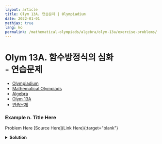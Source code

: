 ```yaml
---
layout: article
title: Olym 13A. 연습문제 | Olympiadium
date: 2022-01-01
mathjax: true
lang: ko
permalink: /mathematical-olympiads/algebra/olym-13a/exercise-problems/
---
```

# Olym 13A. 함수방정식의 심화 <br> <ssup> - 연습문제</ssup>

<ul class="breadcrumb">
	<li><a href="{{ site.baseurl }}/">Olympiadium</a></li> 
	<li><a href="{{ site.baseurl }}/mathematical-olympiads/">Mathematical Olympiads</a></li> 
	<li><a href="{{ site.baseurl }}/mathematical-olympiads/algebra/">Algebra</a></li> 
	<li><a href="{{ site.baseurl }}/mathematical-olympiads/algebra/olym-13a/">Olym 13A</a></li> 
	<li><a href="{{ site.baseurl }}/mathematical-olympiads/algebra/olym-13a/exercise-problems/">연습문제</a></li>
</ul>

### Example n. Title Here
<skyblueboard> Problem Here </skyblueboard>
[Source Here](Link Here){:target="blank"}
<pinkborder><details>
<summary><b>Solution</b></summary>
Solution Here. 
</details></pinkborder>

